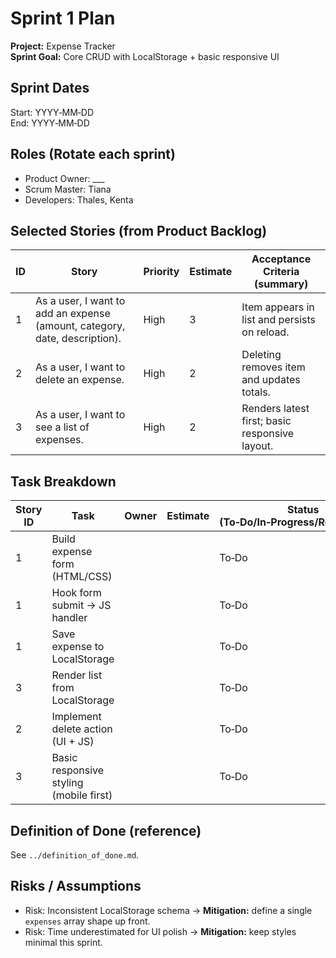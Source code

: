 # Sprint 1 Plan

**Project:** Expense Tracker  
**Sprint Goal:** Core CRUD with LocalStorage + basic responsive UI

## Sprint Dates
Start: YYYY‑MM‑DD  
End: YYYY‑MM‑DD

## Roles (Rotate each sprint)
- Product Owner: ___
- Scrum Master: Tiana
- Developers: Thales, Kenta

## Selected Stories (from Product Backlog)
| ID | Story | Priority | Estimate | Acceptance Criteria (summary) |
|---|---|---|---|---|
| 1 | As a user, I want to add an expense (amount, category, date, description). | High | 3 | Item appears in list and persists on reload. |
| 2 | As a user, I want to delete an expense. | High | 2 | Deleting removes item and updates totals. |
| 3 | As a user, I want to see a list of expenses. | High | 2 | Renders latest first; basic responsive layout. |

## Task Breakdown
| Story ID | Task | Owner | Estimate | Status (To‑Do/In‑Progress/Review/Done) |
|---|---|---|---|---|
| 1 | Build expense form (HTML/CSS) |  |  | To‑Do |
| 1 | Hook form submit → JS handler |  |  | To‑Do |
| 1 | Save expense to LocalStorage |  |  | To‑Do |
| 3 | Render list from LocalStorage |  |  | To‑Do |
| 2 | Implement delete action (UI + JS) |  |  | To‑Do |
| 3 | Basic responsive styling (mobile first) |  |  | To‑Do |

## Definition of Done (reference)
See `../definition_of_done.md`.

## Risks / Assumptions
- Risk: Inconsistent LocalStorage schema → **Mitigation:** define a single `expenses` array shape up front.
- Risk: Time underestimated for UI polish → **Mitigation:** keep styles minimal this sprint.
